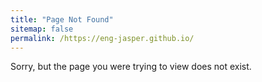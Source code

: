 ```yaml
---
title: "Page Not Found"
sitemap: false
permalink: /https://eng-jasper.github.io/
---
```


Sorry, but the page you were trying to view does not exist.
